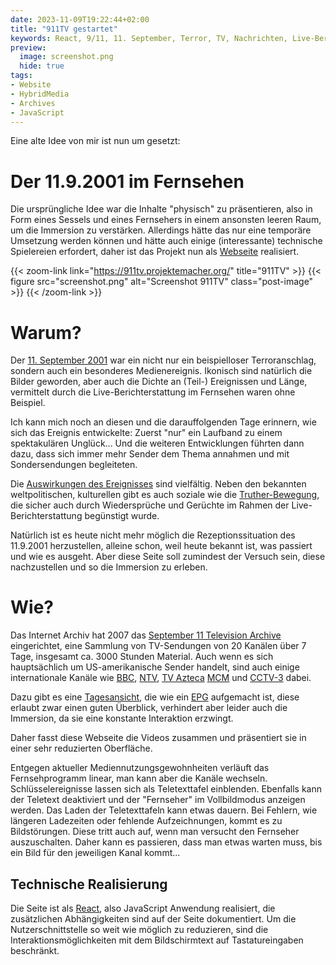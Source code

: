 ```yaml
---
date: 2023-11-09T19:22:44+02:00
title: "911TV gestartet"
keywords: React, 9/11, 11. September, Terror, TV, Nachrichten, Live-Berichterstattung
preview:
  image: screenshot.png
  hide: true
tags:
- Website
- HybridMedia
- Archives
- JavaScript
---
```


Eine alte Idee von mir ist nun um gesetzt:

<!--more-->

# Der 11.9.2001 im Fernsehen

Die ursprüngliche Idee war die Inhalte "physisch" zu präsentieren, also in Form eines Sessels und eines Fernsehers in einem ansonsten leeren Raum, um die Immersion zu verstärken. Allerdings hätte das nur eine temporäre Umsetzung werden können und hätte auch einige (interessante) technische Spielereien erfordert, daher ist das Projekt nun als [Webseite](https://911tv.projektemacher.org/) realisiert.

{{< zoom-link link="https://911tv.projektemacher.org/" title="911TV" >}}
    {{< figure src="screenshot.png" alt="Screenshot 911TV" class="post-image" >}}
{{< /zoom-link >}}

# Warum?

Der [11. September 2001](https://de.wikipedia.org/wiki/Terroranschl%C3%A4ge_am_11._September_2001) war ein nicht nur ein beispielloser Terroranschlag, sondern auch ein besonderes Medienereignis. Ikonisch sind natürlich die Bilder geworden, aber auch die Dichte an (Teil-) Ereignissen und Länge, vermittelt durch die Live-Berichterstattung im Fernsehen waren ohne Beispiel.

Ich kann mich noch an diesen und die darauffolgenden Tage erinnern, wie sich das Ereignis entwickelte: Zuerst "nur" ein Laufband zu einem spektakulären Unglück...
Und die weiteren Entwicklungen führten dann dazu, dass sich immer mehr Sender dem Thema annahmen und mit Sondersendungen begleiteten.

Die [Auswirkungen des Ereignisses](https://en.wikipedia.org/wiki/September_11_attacks#Aftermath) sind vielfältig. Neben den bekannten weltpolitischen, kulturellen gibt es auch soziale wie die [Truther-Bewegung](https://en.wikipedia.org/wiki/9/11_truth_movement), die sicher auch durch Wiedersprüche und Gerüchte im Rahmen der Live-Berichterstattung begünstigt wurde.

Natürlich ist es heute nicht mehr möglich die Rezeptionssituation des 11.9.2001 herzustellen, alleine schon, weil heute bekannt ist, was passiert und wie es ausgeht. Aber diese Seite soll zumindest der Versuch sein, diese nachzustellen und so die Immersion zu erleben.

# Wie?

Das Internet Archiv hat 2007 das [September 11 Television Archive](https://archive.org/details/sept_11_tv_archive) eingerichtet, eine Sammlung von TV-Sendungen von 20 Kanälen über 7 Tage, insgesamt ca. 3000 Stunden Material. Auch wenn es sich hauptsächlich um US-amerikanische Sender handelt, sind auch einige internationale Kanäle wie [BBC](https://en.wikipedia.org/wiki/BBC), [NTV](https://en.wikipedia.org/wiki/NTV_(Russia)), [TV Azteca](https://en.wikipedia.org/wiki/TV_Azteca) [MCM](https://en.wikipedia.org/wiki/MCM_(TV_channel)) und [CCTV-3](https://en.wikipedia.org/wiki/CCTV-3) dabei.

Dazu gibt es eine [Tagesansicht](https://archive.org/details/911), die wie ein [EPG](https://en.wikipedia.org/wiki/Electronic_program_guide) aufgemacht ist, diese erlaubt zwar einen guten Überblick, verhindert aber leider auch die Immersion, da sie eine konstante Interaktion erzwingt.

Daher fasst diese Webseite die Videos zusammen und präsentiert sie in einer sehr reduzierten Oberfläche.

Entgegen aktueller Mediennutzungsgewohnheiten verläuft das Fernsehprogramm linear, man kann aber die Kanäle wechseln.
Schlüsselereignisse lassen sich als Teletexttafel einblenden. Ebenfalls kann der Teletext deaktiviert und der "Fernseher" im Vollbildmodus anzeigen werden. Das Laden der Teletexttafeln kann etwas dauern.
Bei Fehlern, wie längeren Ladezeiten oder fehlende Aufzeichnungen, kommt es zu Bildstörungen. Diese tritt auch auf, wenn man versucht den Fernseher auszuschalten. Daher kann es passieren, dass man etwas warten muss, bis ein Bild für den jeweiligen Kanal kommt...

## Technische Realisierung

Die Seite ist als [React](https://react.dev/), also JavaScript Anwendung realisiert, die zusätzlichen Abhängigkeiten sind auf der Seite dokumentiert. Um die Nutzerschnittstelle so weit wie möglich zu reduzieren, sind die Interaktionsmöglichkeiten mit dem Bildschirmtext auf Tastatureingaben beschränkt.
